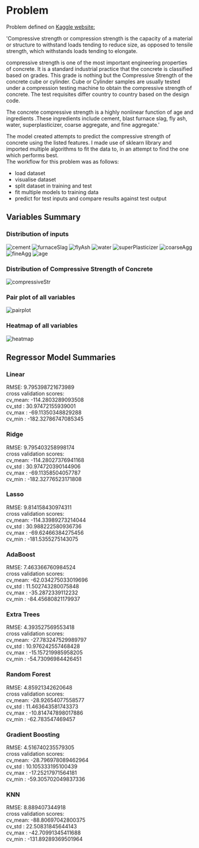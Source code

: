 # Problem  
Problem defined on [Kaggle website:](https://www.kaggle.com/pavanraj159/concrete-compressive-strength-data-set)  

'Compressive strength or compression strength is the capacity of a material or structure to withstand loads tending to reduce size, as opposed to tensile strength, which withstands loads tending to elongate.  

compressive strength is one of the most important engineering properties of concrete. It is a standard industrial practice that the concrete is classified based on grades. This grade is nothing but the Compressive Strength of the concrete cube or cylinder. Cube or Cylinder samples are usually tested under a compression testing machine to obtain the compressive strength of concrete. The test requisites differ country to country based on the design code.  

The concrete compressive strength is a highly nonlinear function of age and ingredients .These ingredients include cement, blast furnace slag, fly ash, water, superplasticizer, coarse aggregate, and fine aggregate.'    

The model created attempts to predict the compressive strength of concrete using the listed features. I made use of sklearn library and imported multiple algorithms to fit the data to, in an attempt to find the one which performs best.    
The workflow for this problem was as follows:
- load dataset
- visualise dataset
- split dataset in training and test
- fit multiple models to training data
- predict for test inputs and compare results against test output

## Variables Summary
### Distribution of inputs
![cement](https://github.com/JanThan/LearningML/blob/master/CompressiveStrengthOfConcrete/figures/cement_hist.png)
![furnaceSlag](https://github.com/JanThan/LearningML/blob/master/CompressiveStrengthOfConcrete/figures/furnaceSlag_hist.png)
![flyAsh](https://github.com/JanThan/LearningML/blob/master/CompressiveStrengthOfConcrete/figures/flyAsh_hist.png)
![water](https://github.com/JanThan/LearningML/blob/master/CompressiveStrengthOfConcrete/figures/water_hist.png)
![superPlasticizer](https://github.com/JanThan/LearningML/blob/master/CompressiveStrengthOfConcrete/figures/superPlasticizer_hist.png)
![coarseAgg](https://github.com/JanThan/LearningML/blob/master/CompressiveStrengthOfConcrete/figures/coarseAgg_hist.png)
![fineAgg](https://github.com/JanThan/LearningML/blob/master/CompressiveStrengthOfConcrete/figures/fineAgg_hist.png)
![age](https://github.com/JanThan/LearningML/blob/master/CompressiveStrengthOfConcrete/figures/age_hist.png)
### Distribution of Compressive Strength of Concrete
![compressiveStr](https://github.com/JanThan/LearningML/blob/master/CompressiveStrengthOfConcrete/figures/compressiveStr_hist.png)

### Pair plot of all variables
![pairplot](https://github.com/JanThan/LearningML/blob/master/CompressiveStrengthOfConcrete/figures/pairplot.png)
### Heatmap of all variables
![heatmap](https://github.com/JanThan/LearningML/blob/master/CompressiveStrengthOfConcrete/figures/heatmap.png)

## Regressor Model Summaries
### Linear 
RMSE: 9.795398721673989  
cross validation scores:  
cv_mean: -114.2803289093508  
cv_std : 30.97472155939001  
cv_max : -69.11350348829288  
cv_min : -182.32786747085345  
### Ridge
RMSE: 9.795403258998174  
cross validation scores:  
cv_mean: -114.28027376941168  
cv_std : 30.974720390144906  
cv_max : -69.11358504057787  
cv_min : -182.32776523171808  
### Lasso 
RMSE: 9.814158430974311  
cross validation scores:  
cv_mean: -114.33989273214044  
cv_std : 30.988222580936736  
cv_max : -69.62466384275456  
cv_min : -181.5355275143075  
### AdaBoost 
RMSE: 7.463366760984524  
cross validation scores:  
cv_mean: -62.034275033019696  
cv_std : 11.502743280075848  
cv_max : -35.2872339112232  
cv_min : -84.45680821179937  
### Extra Trees
RMSE: 4.393527569553418  
cross validation scores:  
cv_mean: -27.783247529989797  
cv_std : 10.976242557468428  
cv_max : -15.157219985958205  
cv_min : -54.73096984426451  
### Random Forest 
RMSE: 4.85921342620648  
cross validation scores:  
cv_mean: -28.92654077558577  
cv_std : 11.463643581743373  
cv_max : -10.814747898017886  
cv_min : -62.783547469457  
### Gradient Boosting  
RMSE: 4.516740235579305  
cross validation scores:  
cv_mean: -28.796978089462964  
cv_std : 10.105333195100439  
cv_max : -17.25217971564181  
cv_min : -59.305702049837336  
### KNN  
RMSE: 8.889407344918  
cross validation scores:  
cv_mean: -88.80697042800375  
cv_std : 22.50831845644143  
cv_max : -42.70991345411688  
cv_min : -131.89289369501964  
![]() 
![]()
![]()
![]()


